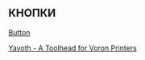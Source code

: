 ## КНОПКИ
[Button](https://github.com/VoronDesign/VoronUsers/tree/d12de430f6a74babc3274e4cb8d9c1a5bcd90043/printer_mods/xbst_/V2.4_Skirt_Buttons)

[Yavoth - A Toolhead for Voron Printers](https://github.com/iEBPO/SovolS_V08_mods/tree/0f0a424bf226cdd025a18f8fdf2a10be5504d37c/Yavoth%20-%20A%20Toolhead%20for%20Voron%20Printers)
